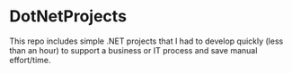 # DotNetProjects
This repo includes simple .NET projects that I had to develop quickly (less than an hour) to support a business or IT process and save manual effort/time.
